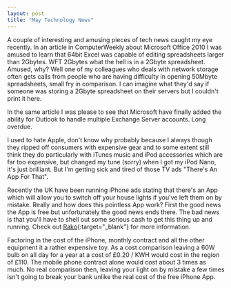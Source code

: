 ```yaml
---
layout: post
title: "May Technology News"
---
```


A couple of interesting and amusing pieces of tech news caught my eye recently.
In an article in ComputerWeekly about Microsoft Office 2010 I was amused to learn that 64bit Excel was capable of editing spreadsheets larger than 
2Gbytes. WFT 2Gbytes what the hell is in a 2Gbyte spreadsheet. Amused, why? Well one of my colleagues who deals with network storage often gets calls 
from people who are having difficulty in opening 50Mbyte spreadsheets, small fry in comparison. I can imagine what they'd say if someone was storing a 
2Gbyte spreadsheet on their servers but I couldn't print it here.

In the same article I was please to see that Microsoft have finally added the ability for Outlook to handle multiple Exchange Server accounts. Long 
overdue.

I used to hate Apple, don't know why probably because I always though they ripped off consumers with expensive gear and to some extent 
still think they do particularly with iTunes music and iPod accessories which are far too expensive, but changed my tune (sorry) when I got my iPod 
Nano, it's just brilliant. But I'm getting sick and tired of those TV ads "There's An App For That".

Recently the UK have been running iPhone ads stating that there's an App which will allow you to switch off your house lights if you've left them on 
by mistake. Really and how does this pointless App work? First the good news the App is free but unfortunately the good news ends there. The bad news 
is that you'll have to shell out some serious cash to get this thing up and running. Check out [Rako](http://www.onidserv.com/rako/index){:target="_blank"} 
for more information.

Factoring in the cost of the iPhone, monthly contract and all the other equipment it a rather expensive toy. As a cost comparison leaving a 60W bulb on 
all day for a year at a cost of £0.20 / KWH would cost in the region of £110. The mobile phone contract alone would cost about 3 times as 
much. No real comparison then, leaving your light on by mistake a few times isn't going to break your bank unlike the real cost of the free iPhone 
App.